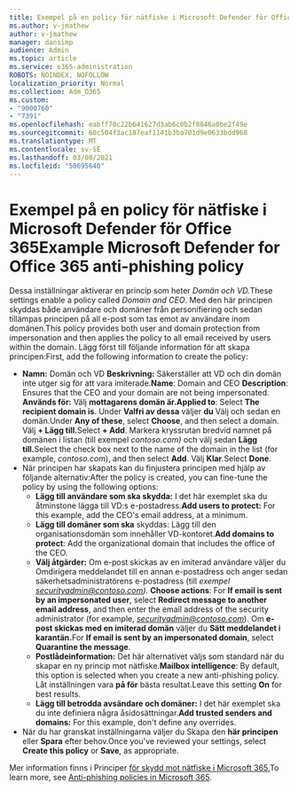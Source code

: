 ```yaml
---
title: Exempel på en policy för nätfiske i Microsoft Defender för Office 365
ms.author: v-jmathew
author: v-jmathew
manager: dansimp
audience: Admin
ms.topic: article
ms.service: o365-administration
ROBOTS: NOINDEX, NOFOLLOW
localization_priority: Normal
ms.collection: Adm_O365
ms.custom:
- "9000760"
- "7391"
ms.openlocfilehash: eabff70c22b641627d3ab6c0b2f8846a0be2f49e
ms.sourcegitcommit: 60c504f3ac187eaf1141b3ba701d9e0633bdd968
ms.translationtype: MT
ms.contentlocale: sv-SE
ms.lasthandoff: 03/08/2021
ms.locfileid: "50695640"
---
```

# <a name="example-microsoft-defender-for-office-365-anti-phishing-policy"></a><span data-ttu-id="90f33-102">Exempel på en policy för nätfiske i Microsoft Defender för Office 365</span><span class="sxs-lookup"><span data-stu-id="90f33-102">Example Microsoft Defender for Office 365 anti-phishing policy</span></span>

<span data-ttu-id="90f33-103">Dessa inställningar aktiverar en princip som heter *Domän och VD.*</span><span class="sxs-lookup"><span data-stu-id="90f33-103">These settings enable a policy called *Domain and CEO*.</span></span> <span data-ttu-id="90f33-104">Med den här principen skyddas både användare och domäner från personifiering och sedan tillämpas principen på all e-post som tas emot av användare inom domänen.</span><span class="sxs-lookup"><span data-stu-id="90f33-104">This policy provides both user and domain protection from impersonation and then applies the policy to all email received by users within the domain.</span></span> <span data-ttu-id="90f33-105">Lägg först till följande information för att skapa principen:</span><span class="sxs-lookup"><span data-stu-id="90f33-105">First, add the following information to create the policy:</span></span>

- <span data-ttu-id="90f33-106">**Namn:** Domän och VD **Beskrivning:** Säkerställer att VD och din domän inte utger sig för att vara imiterade.</span><span class="sxs-lookup"><span data-stu-id="90f33-106">**Name**: Domain and CEO **Description**: Ensures that the CEO and your domain are not being impersonated.</span></span>
  <span data-ttu-id="90f33-107">**Används för:** Välj **mottagarens domän är.**</span><span class="sxs-lookup"><span data-stu-id="90f33-107">**Applied to**: Select **The recipient domain is**.</span></span> <span data-ttu-id="90f33-108">Under **Valfri av dessa** väljer **du** Välj och sedan en domän.</span><span class="sxs-lookup"><span data-stu-id="90f33-108">Under **Any of these**, select **Choose**, and then select a domain.</span></span> <span data-ttu-id="90f33-109">Välj **+ Lägg till.**</span><span class="sxs-lookup"><span data-stu-id="90f33-109">Select **+ Add**.</span></span> <span data-ttu-id="90f33-110">Markera kryssrutan bredvid namnet på domänen i listan (till exempel *contoso.com)* och välj sedan **Lägg till.**</span><span class="sxs-lookup"><span data-stu-id="90f33-110">Select the check box next to the name of the domain in the list (for example, *contoso.com*), and then select **Add**.</span></span> <span data-ttu-id="90f33-111">Välj **Klar**.</span><span class="sxs-lookup"><span data-stu-id="90f33-111">Select **Done**.</span></span>
- <span data-ttu-id="90f33-112">När principen har skapats kan du finjustera principen med hjälp av följande alternativ:</span><span class="sxs-lookup"><span data-stu-id="90f33-112">After the policy is created, you can fine-tune the policy by using the following options:</span></span>
  - <span data-ttu-id="90f33-113">**Lägg till användare som ska skydda:** I det här exemplet ska du åtminstone lägga till VD:s e-postadress.</span><span class="sxs-lookup"><span data-stu-id="90f33-113">**Add users to protect:** For this example, add the CEO's email address, at a minimum.</span></span>
  - <span data-ttu-id="90f33-114">**Lägg till domäner som ska** skyddas: Lägg till den organisationsdomän som innehåller VD-kontoret.</span><span class="sxs-lookup"><span data-stu-id="90f33-114">**Add domains to protect**: Add the organizational domain that includes the office of the CEO.</span></span>
  - <span data-ttu-id="90f33-115">**Välj åtgärder:** Om e-post skickas av en imiterad användare väljer du Omdirigera meddelandet till en annan e-postadress och anger sedan säkerhetsadministratörens e-postadress (till *exempel securityadmin@contoso.com).* </span><span class="sxs-lookup"><span data-stu-id="90f33-115">**Choose actions**: For **If email is sent by an impersonated user**, select **Redirect message to another email address**, and then enter the email address of the security administrator (for example, *securityadmin@contoso.com*).</span></span> <span data-ttu-id="90f33-116">Om **e-post skickas med en imiterad domän** väljer du **Sätt meddelandet i karantän.**</span><span class="sxs-lookup"><span data-stu-id="90f33-116">For **If email is sent by an impersonated domain**, select **Quarantine the message**.</span></span>
  - <span data-ttu-id="90f33-117">**Postlådeinformation:** Det här alternativet väljs som standard när du skapar en ny princip mot nätfiske.</span><span class="sxs-lookup"><span data-stu-id="90f33-117">**Mailbox intelligence**: By default, this option is selected when you create a new anti-phishing policy.</span></span> <span data-ttu-id="90f33-118">Låt inställningen vara **på för** bästa resultat.</span><span class="sxs-lookup"><span data-stu-id="90f33-118">Leave this setting **On** for best results.</span></span>
  - <span data-ttu-id="90f33-119">**Lägg till betrodda avsändare och domäner:** I det här exemplet ska du inte definiera några åsidosättningar.</span><span class="sxs-lookup"><span data-stu-id="90f33-119">**Add trusted senders and domains:** For this example, don't define any overrides.</span></span>
- <span data-ttu-id="90f33-120">När du har granskat inställningarna väljer du Skapa den **här principen** eller **Spara** efter behov.</span><span class="sxs-lookup"><span data-stu-id="90f33-120">Once you've reviewed your settings, select **Create this policy** or **Save**, as appropriate.</span></span>

<span data-ttu-id="90f33-121">Mer information finns i Principer [för skydd mot nätfiske i Microsoft 365.](https://go.microsoft.com/fwlink/?linkid=2092235)</span><span class="sxs-lookup"><span data-stu-id="90f33-121">To learn more, see [Anti-phishing policies in Microsoft 365](https://go.microsoft.com/fwlink/?linkid=2092235).</span></span>
